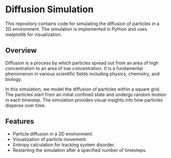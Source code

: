 # Diffusion Simulation

This repository contains code for simulating the diffusion of particles in a 2D environment. The simulation is implemented in Python and uses matplotlib for visualization.

## Overview

Diffusion is a process by which particles spread out from an area of high concentration to an area of low concentration. It is a fundamental phenomenon in various scientific fields including physics, chemistry, and biology.

In this simulation, we model the diffusion of particles within a square grid. The particles start from an initial confined state and undergo random motion in each timestep. The simulation provides visual insights into how particles disperse over time.

## Features

- Particle diffusion in a 2D environment.
- Visualization of particle movement.
- Entropy calculation for tracking system disorder.
- Restarting the simulation after a specified number of timesteps.


